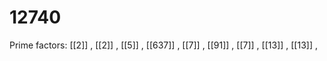 # 12740

Prime factors: [[2]] , [[2]] , [[5]] , [[637]] , [[7]] , [[91]] , [[7]] , [[13]] , [[13]] , 